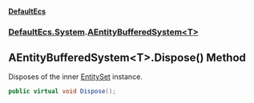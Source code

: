 #### [DefaultEcs](./index.md 'index')
### [DefaultEcs.System](./DefaultEcs-System.md 'DefaultEcs.System').[AEntityBufferedSystem&lt;T&gt;](./DefaultEcs-System-AEntityBufferedSystem-T-.md 'DefaultEcs.System.AEntityBufferedSystem&lt;T&gt;')
## AEntityBufferedSystem&lt;T&gt;.Dispose() Method
Disposes of the inner [EntitySet](./DefaultEcs-EntitySet.md 'DefaultEcs.EntitySet') instance.  
```C#
public virtual void Dispose();
```
